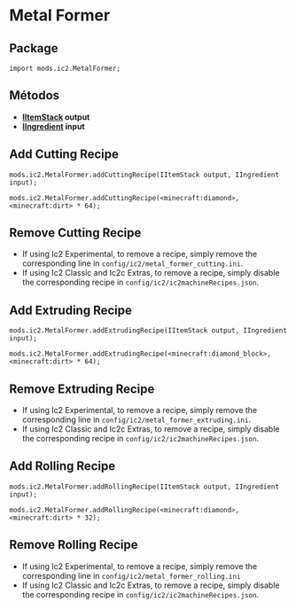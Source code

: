# Metal Former

## Package

`import mods.ic2.MetalFormer;`

## Métodos

- **[IItemStack](/Vanilla/Items/IItemStack/) output**
- **[IIngredient](/Vanilla/Variable_Types/IIngredient/) input**

## Add Cutting Recipe

```zenscript
mods.ic2.MetalFormer.addCuttingRecipe(IItemStack output, IIngredient input);

mods.ic2.MetalFormer.addCuttingRecipe(<minecraft:diamond>, <minecraft:dirt> * 64);
```

## Remove Cutting Recipe

- If using Ic2 Experimental, to remove a recipe, simply remove the corresponding line in `config/ic2/metal_former_cutting.ini`.
- If using Ic2 Classic and Ic2c Extras, to remove a recipe, simply disable the corresponding recipe in `config/ic2/ic2machineRecipes.json`.

## Add Extruding Recipe

```zenscript
mods.ic2.MetalFormer.addExtrudingRecipe(IItemStack output, IIngredient input);

mods.ic2.MetalFormer.addExtrudingRecipe(<minecraft:diamond_block>, <minecraft:dirt> * 64);
```

## Remove Extruding Recipe

- If using Ic2 Experimental, to remove a recipe, simply remove the corresponding line in `config/ic2/metal_former_extruding.ini`.
- If using Ic2 Classic and Ic2c Extras, to remove a recipe, simply disable the corresponding recipe in `config/ic2/ic2machineRecipes.json`.

## Add Rolling Recipe

```zenscript
mods.ic2.MetalFormer.addRollingRecipe(IItemStack output, IIngredient input);

mods.ic2.MetalFormer.addRollingRecipe(<minecraft:diamond>, <minecraft:dirt> * 32);
```

## Remove Rolling Recipe

- If using Ic2 Experimental, to remove a recipe, simply remove the corresponding line in `config/ic2/metal_former_rolling.ini`
- If using Ic2 Classic and Ic2c Extras, to remove a recipe, simply disable the corresponding recipe in `config/ic2/ic2machineRecipes.json`.